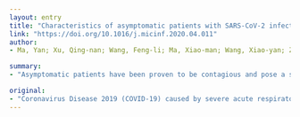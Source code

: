 ```yaml
---
layout: entry
title: "Characteristics of asymptomatic patients with SARS-CoV-2 infection in Jinan, China"
link: "https://doi.org/10.1016/j.micinf.2020.04.011"
author:
- Ma, Yan; Xu, Qing-nan; Wang, Feng-li; Ma, Xiao-man; Wang, Xiao-yan; Zhang, Xiao-guo; Zhang, Zhong-fa

summary:
- "Asymptomatic patients have been proven to be contagious and pose a significant infection control challenge. A total of 47 patients with confirmed COVID-19 were recruited. 11 patients were categorized as asymptomatic cases in Jinan, Shandong province, China. No special factors were found accounting for the presence or absence of symptoms. It is necessary to strengthen the identification of such patients in the future. Coronavirus Disease 2019 (COVID) is continuously and rapidly circulating at present. Among them, 11 patients with severe acute respiratory syndrome coronavirus 2(SARS-CoV-2 infection control challenges."

original:
- "Coronavirus Disease 2019 (COVID-19) caused by severe acute respiratory syndrome coronavirus 2(SARS-CoV-2) is continuously and rapidly circulating at present. Asymptomatic patients have been proven to be contagious and thus pose a significant infection control challenge. Here we describe the characteristics of asymptomatic patients with SARS-CoV-2 infection in Jinan, Shandong province, China. A total of 47 patients with confirmed COVID-19 were recruited. Among them, 11 patients were categorized as asymptomatic cases. We found that the asymptomatic patients in Jinan were relatively young and were mainly clustered cases. The laboratory indicators and lung lesion on chest CT were mild. No special factors were found accounting for the presence or absence of symptoms. The presence of asymptomatic patients increased the difficulty of screening. It is necessary to strengthen the identification of such patients in the future."
---
```


